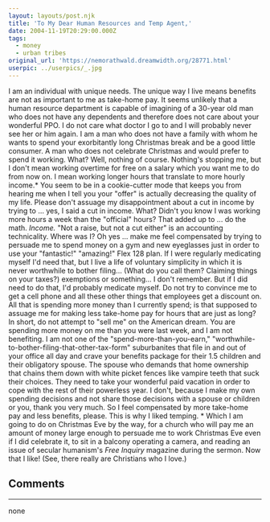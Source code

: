 ```yaml
---
layout: layouts/post.njk
title: 'To My Dear Human Resources and Temp Agent,'
date: 2004-11-19T20:29:00.000Z
tags:
  - money
  - urban tribes
original_url: 'https://nemorathwald.dreamwidth.org/28771.html'
userpic: ../userpics/_.jpg
---
```

I am an individual with unique needs. The unique way I live means benefits are not as important to me as take-home pay. It seems unlikely that a human resource department is capable of imagining of a 30-year old man who does not have any dependents and therefore does not care about your wonderful PPO. I do not care what doctor I go to and I will probably never see her or him again. I am a man who does not have a family with whom he wants to spend your exorbitantly long Christmas break and be a good little consumer. A man who does not celebrate Christmas and would prefer to spend it working. What? Well, nothing of course. Nothing's stopping me, but I don't mean working overtime for free on a salary which you want me to do from now on. I mean working longer hours that translate to more hourly income.\* You seem to be in a cookie-cutter mode that keeps you from hearing me when I tell you your "offer" is actually decreasing the quality of my life. Please don't assuage my disappointment about a cut in income by trying to ... yes, I said a cut in income. What? Didn't you know I was working more hours a week than the "official" hours? That added up to ... do the math. _Income._ "Not a raise, but not a cut either" is an accounting technicality. Where was I? Oh yes ... make me feel compensated by trying to persuade me to spend money on a gym and new eyeglasses just in order to use your "fantastic!" "amazing!" Flex 128 plan. If I were regularly medicating myself I'd need that, but I live a life of voluntary simplicity in which it is never worthwhile to bother filing... (What do you call them? Claiming things on your taxes?) exemptions or something... I don't remember. But if I did need to do that, I'd probably medicate myself. Do not try to convince me to get a cell phone and all these other things that employees get a discount on. All that is spending more money than I currently spend; is that supposed to assuage me for making less take-home pay for hours that are just as long? In short, do not attempt to "sell me" on the American dream. You are spending more money on me than you were last week, and I am not benefiting. I am not one of the "spend-more-than-you-earn," "worthwhile-to-bother-filing-that-other-tax-form" suburbanites that file in and out of your office all day and crave your benefits package for their 1.5 children and their obligatory spouse. The spouse who demands that home ownership that chains them down with white picket fences like vampire teeth that suck their choices. They need to take your wonderful paid vacation in order to cope with the rest of their powerless year. I don't, because I make my own spending decisions and not share those decisions with a spouse or children or you, thank you very much. So I feel compensated by more take-home pay and less benefits, please. This is why I liked temping. \* Which I am going to do on Christmas Eve by the way, for a church who will pay me an amount of money large enough to persuade me to work Christmas Eve even if I did celebrate it, to sit in a balcony operating a camera, and reading an issue of secular humanism's _Free Inquiry_ magazine during the sermon. Now that I like! (See, there really are Christians who I love.)

## Comments

---

none
